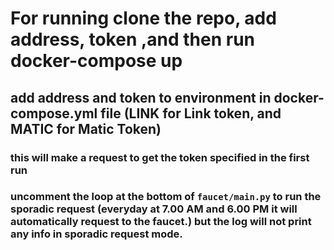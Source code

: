 # For running clone the repo, add address, token ,and then run docker-compose up
## add address and token to environment in docker-compose.yml file (LINK for Link token, and MATIC for Matic Token)
### this will make a request to get the token specified in the first run  
### uncomment the loop at the bottom of `faucet/main.py` to run the sporadic request (everyday at 7.00 AM and 6.00 PM it will automatically request to the faucet.) but the log will not print any info in sporadic request mode.

